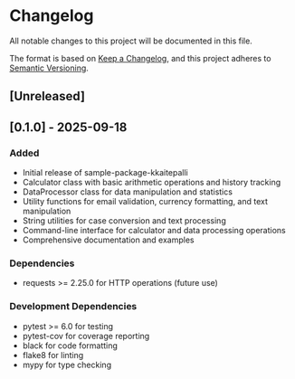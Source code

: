 # Changelog

All notable changes to this project will be documented in this file.

The format is based on [Keep a Changelog](https://keepachangelog.com/en/1.0.0/),
and this project adheres to [Semantic Versioning](https://semver.org/spec/v2.0.0.html).

## [Unreleased]

## [0.1.0] - 2025-09-18

### Added
- Initial release of sample-package-kkaitepalli
- Calculator class with basic arithmetic operations and history tracking
- DataProcessor class for data manipulation and statistics
- Utility functions for email validation, currency formatting, and text manipulation
- String utilities for case conversion and text processing
- Command-line interface for calculator and data processing operations
- Comprehensive documentation and examples

### Dependencies
- requests >= 2.25.0 for HTTP operations (future use)

### Development Dependencies
- pytest >= 6.0 for testing
- pytest-cov for coverage reporting
- black for code formatting
- flake8 for linting
- mypy for type checking